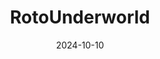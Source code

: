 ---  
layout: startup_page  
title: "RotoUnderworld"  
id: "rotounderworld.com"  
permalink: "/rotounderworldrotounderworld.com10102024/"  
website: "https://www.rotounderworld.com"  
funding_round: "Pre-Seed"  
funding_amount: "$1.5M"  
investors: ""  
about: "RotoUnderworld analyzes statistical data for fantasy sports and created FastDraft, a mobile fantasy gaming platform designed to reduce draft times, simplify user experience, and provide more in-game data, making fantasy sports more accessible to a wider audience. FastDraft offers high-engagement fantasy contests appealing to various customer volumes and is revolutionizing the iGaming sector."  
markets: "Fantasy Sports, iGaming, Media and Entertainment"  
hq: "Fairfield, Connecticut, United States"  
founded_year: "2014"  
linkedin: "https://www.linkedin.com/company/playerprofiler"  
twitter: ""  
instagram: ""  
facebook: ""  
crunchbase: "https://www.crunchbase.com/organization/rotounderworld"  
pitchbook: ""  

date_display: "10-Oct-2024"  
date: "2024-10-10"

# SEO Optimization  
meta_title: "RotoUnderworld - Pre-Seed Funding ($1.5M)"  
meta_description: "RotoUnderworld, RotoUnderworld analyzes statistical data for fantasy sports and created FastDraft, a mobile fantasy gaming platform designed to reduce draft times, si..."  
meta_keywords: "RotoUnderworld, Fantasy Sports, iGaming, Media and Entertainment, Pre-Seed funding"  
canonical_url: "https://startup.projectstartups.com/rotounderworldrotounderworld.com10102024/"  
---
